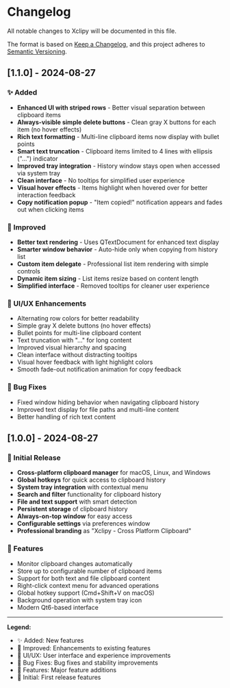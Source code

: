 # Changelog

All notable changes to Xclipy will be documented in this file.

The format is based on [Keep a Changelog](https://keepachangelog.com/en/1.0.0/),
and this project adheres to [Semantic Versioning](https://semver.org/spec/v2.0.0.html).

## [1.1.0] - 2024-08-27

### ✨ Added

- **Enhanced UI with striped rows** - Better visual separation between clipboard items
- **Always-visible simple delete buttons** - Clean gray X buttons for each item (no hover effects)
- **Rich text formatting** - Multi-line clipboard items now display with bullet points
- **Smart text truncation** - Clipboard items limited to 4 lines with ellipsis ("...") indicator
- **Improved tray integration** - History window stays open when accessed via system tray
- **Clean interface** - No tooltips for simplified user experience
- **Visual hover effects** - Items highlight when hovered over for better interaction feedback
- **Copy notification popup** - "Item copied!" notification appears and fades out when clicking items

### 🔧 Improved

- **Better text rendering** - Uses QTextDocument for enhanced text display
- **Smarter window behavior** - Auto-hide only when copying from history list
- **Custom item delegate** - Professional list item rendering with simple controls
- **Dynamic item sizing** - List items resize based on content length
- **Simplified interface** - Removed tooltips for cleaner user experience

### 🎨 UI/UX Enhancements

- Alternating row colors for better readability
- Simple gray X delete buttons (no hover effects)
- Bullet points for multi-line clipboard content
- Text truncation with "..." for long content
- Improved visual hierarchy and spacing
- Clean interface without distracting tooltips
- Visual hover feedback with light highlight colors
- Smooth fade-out notification animation for copy feedback

### 🐛 Bug Fixes

- Fixed window hiding behavior when navigating clipboard history
- Improved text display for file paths and multi-line content
- Better handling of rich text content

## [1.0.0] - 2024-08-27

### 🎉 Initial Release

- **Cross-platform clipboard manager** for macOS, Linux, and Windows
- **Global hotkeys** for quick access to clipboard history
- **System tray integration** with contextual menu
- **Search and filter** functionality for clipboard history
- **File and text support** with smart detection
- **Persistent storage** of clipboard history
- **Always-on-top window** for easy access
- **Configurable settings** via preferences window
- **Professional branding** as "Xclipy - Cross Platform Clipboard"

### 🚀 Features

- Monitor clipboard changes automatically
- Store up to configurable number of clipboard items
- Support for both text and file clipboard content
- Right-click context menu for advanced operations
- Global hotkey support (Cmd+Shift+V on macOS)
- Background operation with system tray icon
- Modern Qt6-based interface

---

**Legend:**

- ✨ Added: New features
- 🔧 Improved: Enhancements to existing features
- 🎨 UI/UX: User interface and experience improvements
- 🐛 Bug Fixes: Bug fixes and stability improvements
- 🚀 Features: Major feature additions
- 🎉 Initial: First release features
